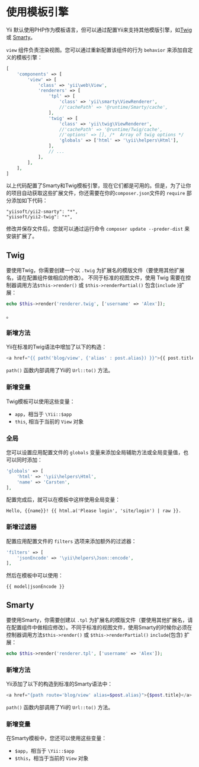 使用模板引擎
======================

Yii 默认使用PHP作为模板语言，但可以通过配置Yii来支持其他模版引擎，如[Twig](http://twig.sensiolabs.org/) 或 [Smarty](http://www.smarty.net/)。

`view` 组件负责渲染视图。您可以通过重新配置该组件的行为 `behavior` 来添加自定义的模板引擎：

```php
[
	'components' => [
		'view' => [
			'class' => 'yii\web\View',
			'renderers' => [
				'tpl' => [
					'class' => 'yii\smarty\ViewRenderer',
					//'cachePath' => '@runtime/Smarty/cache',
				],
				'twig' => [
					'class' => 'yii\twig\ViewRenderer',
					//'cachePath' => '@runtime/Twig/cache',
					//'options' => [], /*  Array of twig options */
					'globals' => ['html' => '\yii\helpers\Html'],
				],
				// ...
			],
		],
	],
]
```

以上代码配置了Smarty和Twig模板引擎，现在它们都是可用的。但是，为了让你的项目自动获取这些扩展文件，你还需要在你的`composer.json`文件的 `require` 部分添加如下代码：

```
"yiisoft/yii2-smarty": "*",
"yiisoft/yii2-twig": "*",
```
修改并保存文件后，您就可以通过运行命令 `composer update --preder-dist` 来安装扩展了。

Twig
----

要使用Twig，你需要创建一个以 `.twig` 为扩展名的模版文件（要使用其他扩展名，请在配置组件做相应的修改）。
不同于标准的视图文件，使用 Twig 需要在控制器调用方法`$this->render()` 或 `$this->renderPartial()` 包含(`include` )扩展：

```php
echo $this->render('renderer.twig', ['username' => 'Alex']);
```
。

### 新增方法

Yii在标准的Twig语法中增加了以下的构造：

```php
<a href="{{ path('blog/view', {'alias' : post.alias}) }}">{{ post.title }}</a>
```

`path()` 函数内部调用了Yii的 `Url::to()` 方法。

### 新增变量

Twig模板可以使用这些变量：

- `app`，相当于 `\Yii::$app`
- `this`, 相当于当前的 `View` 对象

### 全局

您可以设置应用配置文件的 `globals` 变量来添加全局辅助方法或全局变量值，也可以同时添加：


```php
'globals' => [
	'html' => '\yii\helpers\Html',
	'name' => 'Carsten',
],
```

配置完成后，就可以在模板中这样使用全局变量：

```
Hello, {{name}}! {{ html.a('Please login', 'site/login') | raw }}.
```

### 新增过滤器

配置应用配置文件的 `filters` 选项来添加额外的过滤器：

```php
'filters' => [
	'jsonEncode' => '\yii\helpers\Json::encode',
],
```

然后在模板中可以使用：

```
{{ model|jsonEncode }}
```


Smarty
------

要使用Smarty，你需要创建以 `.tpl` 为扩展名的模版文件（要使用其他扩展名，请在配置组件中做相应修改）。不同于标准的视图文件，使用Smarty的时候你必须在控制器调用方法`$this->render()` 或 `$this->renderPartial()` `include`(包含) 扩展：

```php
echo $this->render('renderer.tpl', ['username' => 'Alex']);
```

### 新增方法

Yii添加了以下的构造到标准的Smarty语法中：

```php
<a href="{path route='blog/view' alias=$post.alias}">{$post.title}</a>
```

`path()` 函数内部调用了Yii的 `Url::to()` 方法。

### 新增变量

在Smarty模板中，您还可以使用这些变量：

- `$app`，相当于 `\Yii::$app`
- `$this`，相当于当前的 `View` 对象